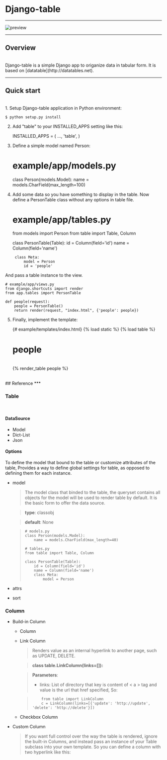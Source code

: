 # Django-table
***

![preview](http://redmine.funshion.com/redmine/attachments/download/54280/django-table.png)

***
## Overview
<br>
Django-table is a simple Django app to origanize data in tabular form.
It is based on [datatable](http://datatables.net).

***
## Quick start
<br>
1. Setup Django-table application in Python environment:<br>

    $ python setup.py install
2. Add "table" to your INSTALLED_APPS setting like this:<br>

    INSTALLED_APPS = (
        ...,
        'table',
    )
3. Define a simple model named Person:<br>

    # example/app/models.py
    class Person(models.Model):
        name = models.CharField(max_length=100)
4. Add some data so you have something to display in the table.
Now define a PersonTable class without any options in table file.<br>

    # example/app/tables.py
    from models import Person
    from table import Table, Column
    
    class PersonTable(Table):
        id = Column(field='id')
        name = Column(field='name')

        class Meta:
            model = Person
            id = 'people'

And pass a table instance to the view.

    # example/app/views.py
    from django.shortcuts import render
    from app.tables import PersonTable

    def people(request):
        people = PersonTable()
        return render(request, "index.html", {'people': people})
5. Finally, implement the template:<br>

    {# example/templates/index.html}
    {% load static %}
    {% load table %}

    <link href="{% static 'css/bootstrap.min.css' %}" rel="stylesheet" media="screen">
    <script src="{% static 'js/jquery.min.js' %}"></script>
    <script src="{% static 'js/bootstrap.min.js' %}"></script>

    <!DOCTYPE html>
    <html>
        <head>
            <meta http-equiv="content-type" content="text/html; charset=utf-8" />
            <title>person</title>
        </head>
        <body>
            <div class="container" style="margin-top: 10px">
                <h1>people</h1>
                <br />
                {% render_table people %}
            </div>
        </body>
    </html>

<br>
## Reference
***

### Table
<br>

#### DataSource

* Model
* Dict-List
* Json

#### Options

  To define the model that bound to the table or customize attributes of the table, 
Provides a way to define global settings for table, as opposed to defining them for each instance.

* model
  
  > The model class that binded to the table, the queryset contains all objects for the model will be used to render table by default. It is the basic form to offer the data source.

  > **type**: classobj
  
  > **default**: None
  
  >     # models.py
  >     class Person(models.Model):
  >         name = models.CharField(max_length=40)
  > 
  >     # tables.py
  >     from table import Table, Column
  >
  >     class PersonTable(Table):
  >         id = Column(field='id')
  >         name = Column(field='name')
  >         class Meta:
  >             model = Person

* attrs
* sort

### Column
* Build-in Column
  * Column
  * Link Column
      > Renders value as an internal hyperlink to another page, such as UPDATE, DELETE. 

      > **class table.LinkColumn(links=[]):**

      > **Parameters**: 
      > * links: List of directory that key is content of < a > tag and value is the url that href specified, So:

      >         from table import LinkColumn
      >         c = LinkColumn(links=[{'update': 'http://update', 'delete': 'http://delete'}])
  * Checkbox Column

* Custom Column

  > If you want full control over the way the table is rendered, ignore the built-in Columns,
and instead pass an instance of your Table subclass into your own template. So you can define
a column with two hyperlink like this:
  
  
